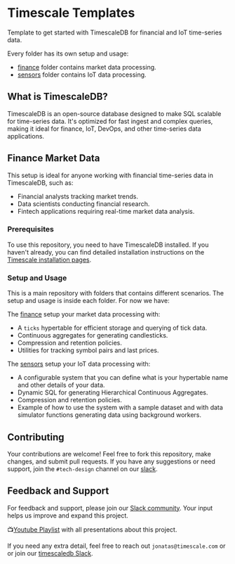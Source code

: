 # Timescale Templates

Template to get started with TimescaleDB for financial and IoT time-series data.

Every folder has its own setup and usage:

* [finance](./finance/README.md) folder contains market data processing.
* [sensors](./sensors/README.md) folder contains IoT data processing.

## What is TimescaleDB?

TimescaleDB is an open-source database designed to make SQL scalable for time-series data. It's optimized for fast ingest and complex queries, making it ideal for finance, IoT, DevOps, and other time-series data applications.

## Finance Market Data

This setup is ideal for anyone working with financial time-series data in TimescaleDB, such as:

- Financial analysts tracking market trends.
- Data scientists conducting financial research.
- Fintech applications requiring real-time market data analysis.


### Prerequisites

To use this repository, you need to have TimescaleDB installed. If you haven't already, you can find detailed installation instructions on the [Timescale installation pages](https://docs.timescale.com/latest/getting-started/installation).

### Setup and Usage

This is a main repository with folders that contains different scenarios. The
setup and usage is inside each folder. For now we have:

The [finance](./finance/README.md) setup your market data processing with:

- A `ticks` hypertable for efficient storage and querying of tick data.
- Continuous aggregates for generating candlesticks.
- Compression and retention policies.
- Utilities for tracking symbol pairs and last prices.

The [sensors](./sensors/README.md) setup your IoT data processing with:
- A configurable system that you can define what is your hypertable name and other details of your data.
- Dynamic SQL for generating Hierarchical Continuous Aggregates.
- Compression and retention policies.
- Example of how to use the system with a sample dataset and with data simulator
    functions generating data using background workers.

## Contributing

Your contributions are welcome! Feel free to fork this repository, make changes, and submit pull requests. If you have any suggestions or need support, join the `#tech-design` channel on our [slack](https://timescaledb.slack.com).

## Feedback and Support

For feedback and support, please join our [Slack community](https://www.timescale.com/community/). Your input helps us improve and expand this project.

📺[Youtube Playlist][youtube] with all presentations about this project.

If you need any extra detail, feel free to reach out `jonatas@timescale.com` or
or join our [timescaledb Slack](https://timescaledb.slack.com/).


[ical]: https://timescale.zoom.us/webinar/tJcocu-qqTMuG9CfVhEQueFx0mcqY1pb8eNl/ics?icsToken=98tyKuCrqz4sGNOdtBiDRowqGY_4M-rwtlxbjfp-mintJhFGZyXuZu9BI4suANqI
[youtube]: https://www.youtube.com/playlist?list=PLsceB9ac9MHStasIKKOs-jTWyCAXybfbc
